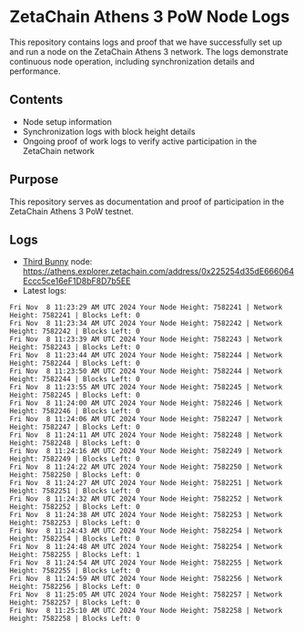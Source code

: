 # ZetaChain Athens 3 PoW Node Logs
This repository contains logs and proof that we have successfully set up and run a node on the ZetaChain Athens 3 network. The logs demonstrate continuous node operation, including synchronization details and performance.

## Contents
- Node setup information
- Synchronization logs with block height details
- Ongoing proof of work logs to verify active participation in the ZetaChain network

## Purpose
This repository serves as documentation and proof of participation in the ZetaChain Athens 3 PoW testnet.

## Logs

- [Third Bunny](https://thirdbunny.xyz/) node: https://athens.explorer.zetachain.com/address/0x225254d35dE666064Eccc5ce16eF1D8bF8D7b5EE
- Latest logs:
```
Fri Nov  8 11:23:29 AM UTC 2024 Your Node Height: 7582241 | Network Height: 7582241 | Blocks Left: 0
Fri Nov  8 11:23:34 AM UTC 2024 Your Node Height: 7582242 | Network Height: 7582242 | Blocks Left: 0
Fri Nov  8 11:23:39 AM UTC 2024 Your Node Height: 7582243 | Network Height: 7582243 | Blocks Left: 0
Fri Nov  8 11:23:44 AM UTC 2024 Your Node Height: 7582244 | Network Height: 7582244 | Blocks Left: 0
Fri Nov  8 11:23:50 AM UTC 2024 Your Node Height: 7582244 | Network Height: 7582244 | Blocks Left: 0
Fri Nov  8 11:23:55 AM UTC 2024 Your Node Height: 7582245 | Network Height: 7582245 | Blocks Left: 0
Fri Nov  8 11:24:00 AM UTC 2024 Your Node Height: 7582246 | Network Height: 7582246 | Blocks Left: 0
Fri Nov  8 11:24:06 AM UTC 2024 Your Node Height: 7582247 | Network Height: 7582247 | Blocks Left: 0
Fri Nov  8 11:24:11 AM UTC 2024 Your Node Height: 7582248 | Network Height: 7582248 | Blocks Left: 0
Fri Nov  8 11:24:16 AM UTC 2024 Your Node Height: 7582249 | Network Height: 7582249 | Blocks Left: 0
Fri Nov  8 11:24:22 AM UTC 2024 Your Node Height: 7582250 | Network Height: 7582250 | Blocks Left: 0
Fri Nov  8 11:24:27 AM UTC 2024 Your Node Height: 7582251 | Network Height: 7582251 | Blocks Left: 0
Fri Nov  8 11:24:32 AM UTC 2024 Your Node Height: 7582252 | Network Height: 7582252 | Blocks Left: 0
Fri Nov  8 11:24:38 AM UTC 2024 Your Node Height: 7582253 | Network Height: 7582253 | Blocks Left: 0
Fri Nov  8 11:24:43 AM UTC 2024 Your Node Height: 7582254 | Network Height: 7582254 | Blocks Left: 0
Fri Nov  8 11:24:48 AM UTC 2024 Your Node Height: 7582254 | Network Height: 7582255 | Blocks Left: 1
Fri Nov  8 11:24:54 AM UTC 2024 Your Node Height: 7582255 | Network Height: 7582255 | Blocks Left: 0
Fri Nov  8 11:24:59 AM UTC 2024 Your Node Height: 7582256 | Network Height: 7582256 | Blocks Left: 0
Fri Nov  8 11:25:05 AM UTC 2024 Your Node Height: 7582257 | Network Height: 7582257 | Blocks Left: 0
Fri Nov  8 11:25:10 AM UTC 2024 Your Node Height: 7582258 | Network Height: 7582258 | Blocks Left: 0
```
